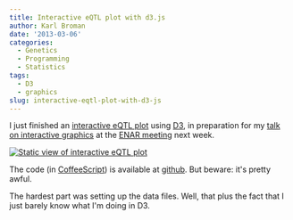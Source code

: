 ```yaml
---
title: Interactive eQTL plot with d3.js
author: Karl Broman
date: '2013-03-06'
categories:
  - Genetics
  - Programming
  - Statistics
tags:
  - D3
  - graphics
slug: interactive-eqtl-plot-with-d3-js
---
```


I just finished an [interactive eQTL plot](https://www.biostat.wisc.edu/~kbroman/D3/cistrans) using [D3](https://d3js.org), in preparation for my [talk on interactive graphics](https://www.biostat.wisc.edu/~kbroman/talks/InteractiveGraphs2) at the [ENAR meeting](https://www.enar.org/meetings/index.cfm) next week.

[![Static view of interactive eQTL plot](https://kbroman.files.wordpress.com/2013/03/interactive_eqtl_plot.png)](https://www.biostat.wisc.edu/~kbroman/D3/cistrans)

The code (in [CoffeeScript](https://coffeescript.org)) is available at [github](https://github.com/kbroman/JSbroman/tree/master/cistrans).  But beware: it's pretty awful.

The hardest part was setting up the data files.  Well, that plus the fact that I just barely know what I'm doing in D3.
